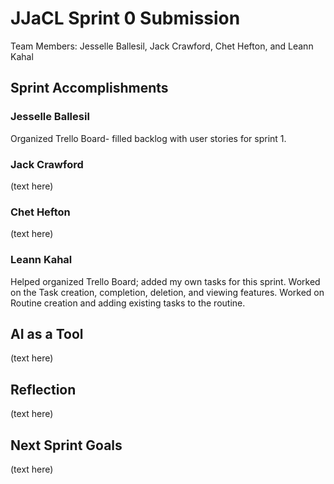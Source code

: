 # JJaCL Sprint 0 Submission

Team Members: Jesselle Ballesil, Jack Crawford, Chet Hefton, and Leann Kahal

## Sprint Accomplishments

### Jesselle Ballesil

Organized Trello Board- filled backlog with user stories for sprint 1.

### Jack Crawford

(text here)

### Chet Hefton

(text here)

### Leann Kahal

Helped organized Trello Board; added my own tasks for this sprint. Worked on the Task creation, completion, deletion, and viewing features. Worked on Routine creation and adding existing tasks to the routine.

## AI as a Tool

(text here)

## Reflection

(text here)

## Next Sprint Goals

(text here)
